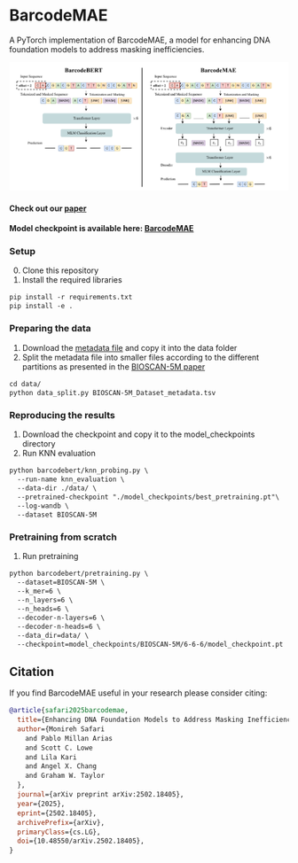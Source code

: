 # BarcodeMAE

A PyTorch implementation of BarcodeMAE, a model for enhancing DNA foundation models to address masking inefficiencies.

<p align="center">
  <img src ="Figures/Arch_mae.png" alt="drawing" width="800"/>
</p>

#### Check out our [paper](https://arxiv.org/pdf/2502.18405)

#### Model checkpoint is available here: [BarcodeMAE](https://drive.google.com/file/d/18TqKC_gLYYDZEFfkMBRvWTHTT8Vb74Wv/view?usp=drive_link)

### Setup


0. Clone this repository 
1. Install the required libraries

```shell
pip install -r requirements.txt
pip install -e .
```

### Preparing the data

1. Download the [metadata file](https://drive.google.com/drive/u/0/folders/1TLVw0P4MT_5lPrgjMCMREiP8KW-V4nTb) and copy it into the data folder
2. Split the metadata file into smaller files according to the different partitions as presented in the [BIOSCAN-5M paper](https://arxiv.org/abs/2406.12723)

```shell
cd data/
python data_split.py BIOSCAN-5M_Dataset_metadata.tsv
```

### Reproducing the results


1. Download the checkpoint and copy it to the model_checkpoints directory
2. Run KNN evaluation

```shell
python barcodebert/knn_probing.py \
  --run-name knn_evaluation \
  --data-dir ./data/ \
  --pretrained-checkpoint "./model_checkpoints/best_pretraining.pt"\
  --log-wandb \
  --dataset BIOSCAN-5M 
```

### Pretraining from scratch


1. Run pretraining 

```shell
python barcodebert/pretraining.py \
  --dataset=BIOSCAN-5M \
  --k_mer=6 \
  --n_layers=6 \
  --n_heads=6 \
  --decoder-n-layers=6 \
  --decoder-n-heads=6 \
  --data_dir=data/ \
  --checkpoint=model_checkpoints/BIOSCAN-5M/6-6-6/model_checkpoint.pt
```

## Citation

If you find BarcodeMAE useful in your research please consider citing:

```bibtex
@article{safari2025barcodemae,
  title={Enhancing DNA Foundation Models to Address Masking Inefficiencies},
  author={Monireh Safari
    and Pablo Millan Arias
    and Scott C. Lowe
    and Lila Kari
    and Angel X. Chang
    and Graham W. Taylor
  },
  journal={arXiv preprint arXiv:2502.18405},
  year={2025},
  eprint={2502.18405},
  archivePrefix={arXiv},
  primaryClass={cs.LG},
  doi={10.48550/arXiv.2502.18405},
}
```
